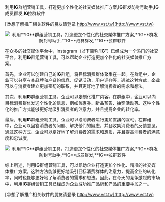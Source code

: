利用**IG**群组营销工具，打造更加个性化的社交媒体推广方案,**IG**群发防封号助手,**IG**成员群发,**IG**拉群软件

[😍想了解推广相关软件的朋友请登录 http://www.vst.tw](http://www.vst.tw)

 <center><img src="https://vst.tw/MP4/tuiguang/png/0.png" alt="利用**IG**群组营销工具，打造更加个性化的社交媒体推广方案,**IG**群发防封号助手,**IG**成员群发,**IG**拉群软件"></center>

在众多的社交媒体平台中，Instagram（以下简称“**IG**”）已经成为一个热门的社交平台。利用**IG**群组营销工具，可以帮助企业打造更加个性化的社交媒体推广方案。

首先，企业可以创建自己的**IG**群组，将目标消费群体聚集在一起。在群组中，企业可以分享有关品牌和产品的信息、促销活动、用户评价等。通过这种方式，企业可以与消费者建立更加密切的联系，并且更好地了解消费者的需求和想法。

其次，利用**IG**群组营销工具，企业可以定制化推广内容。在群组中，企业可以向目标消费群体发送个性化的信息，例如优惠券、新品预告、抽奖活动等。这种个性化的推广方式能够更好地吸引消费者的注意力，并且提高企业的转化率。

最后，利用**IG**群组营销工具，企业可以与消费者进行更加直接的互动。在群组中，企业可以回答消费者的问题、解决他们的疑虑，并且收集消费者的反馈意见。通过这种方式，企业可以更好地了解消费者的需求和想法，并且提高消费者的满意度和忠诚度。

 <center><img src="https://vst.tw/MP4/tuiguang/png/3.png" alt="利用**IG**群组营销工具，打造更加个性化的社交媒体推广方案,**IG**群发防封号助手,**IG**成员群发,**IG**拉群软件"></center>

综上所述，利用**IG**群组营销工具，可以帮助企业打造更加个性化、精准的社交媒体推广方案。这种方法能够更好地吸引目标消费群体的注意力，提高企业的转化率，同时也能够更好地了解消费者的需求和想法。因此，在今天的竞争激烈的市场中，利用**IG**群组营销工具已经成为企业成功推广品牌和产品的重要手段之一。

[😍想了解推广相关软件的朋友请登录 http://www.vst.tw](http://www.vst.tw)



